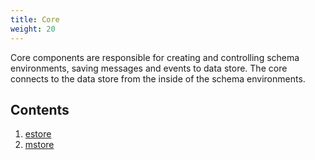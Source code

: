 ```yaml
---
title: Core
weight: 20
---
```


Core components are responsible for creating and controlling schema environments, saving messages and events to data store. The core connects to the data store from the inside of the schema environments. 
<!--more-->

## Contents
1. [estore](core/th2-estore)
2. [mstore](core/th2-mstore)

